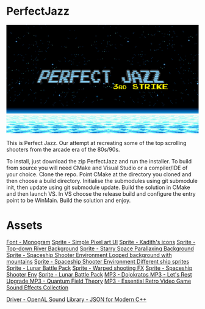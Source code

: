 # PerfectJazz
![alt text](https://github.com/MorbidCuriosity84/PerfectJazz/blob/main/PerfectJazz.png?raw=true)

This is Perfect Jazz. Our attempt at recreating some of the top scrolling shooters from the arcade era of the 80s/90s. 

To install, just download the zip PerfectJazz and run the installer. To build from source you will need CMake and Visual Studio or a compiler/IDE of your choice. Clone the repo. Point CMake at the directory you cloned and then choose a build directory. Initialise the submodules using git submodule init, then update using git submodule update. Build the solution in CMake and then launch VS. In VS choose the release build and configure the entry point to be WinMain. Build the solution and enjoy.


# Assets
[Font - Monogram](https://datagoblin.itch.io/monogram?download)
[Sprite - Simple Pixel art UI](https://kobliznik.itch.io/pixel-ui-pack)
[Sprite - Kadith's icons](https://kadith.itch.io/kadiths-free-icons)
[Sprite - Top-down River Background](https://ansimuz.itch.io/top-down-river-environment)
[Sprite - Starry Space Parallaxing Background](https://enjl.itch.io/background-starry-space)
[Sprite - Spaceship Shooter Environment    Looped background with mountains](https://ansimuz.itch.io/spaceship-shooter-environment)
[Sprite - Spaceship Shooter Environment    Different ship sprites](https://ansimuz.itch.io/spaceship-shooter-environment)
[Sprite - Lunar Battle Pack](https://mattwalkden.itch.io/lunar-battle-pack)
[Sprite - Warped shooting FX](https://opengameart.org/comment/50873)
[Sprite - Spaceship Shooter Env](https://ansimuz.itch.io/warped-shooting-fx)
[Sprite - Lunar Battle Pack](https://mattwalkden.itch.io/lunar-battle-pack)
[MP3 - Dojokratos ](https://freemusicarchive.org/music/sawsquarenoise/dojokratos)
[MP3 - Let's Rest    Upgrade ](https://freemusicarchive.org/music/sawsquarenoise/RottenMage_SpaceJacked/RottenMage_SpaceJacked_OST_07)
[MP3 - Quantum Field Theory](https://archive.org/details/Collider/01_chud011_-_quantum_field_theory.flac)
[MP3 - Essential Retro Video Game Sound Effects Collection](https://opengameart.org/content/512-sound-effects-8-bit-style)

[Driver - OpenAL Sound](http://openal-soft.org/)
[Library - JSON for Modern C++](https://github.com/nlohmann/json)
